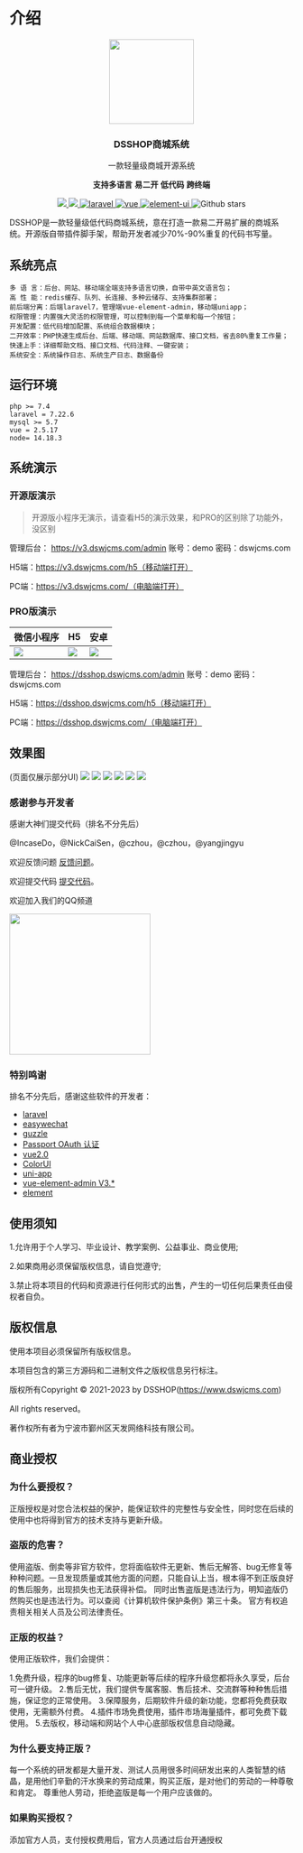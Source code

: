 # 介绍
<div align="center" >
    <img src="https://dspurl.github.io/image/dsshop_logo.jpg" width="150" />
</div>
<h3 align="center">
DSSHOP商城系统
</h3>
<div align="center">
<p>一款轻量级商城开源系统</p>
</div>
<div align="center">
 <p><b>支持多语言</b> <b>易二开</b> <b>低代码</b> <b>跨终端</b></p>
</div>
<div align="center" >
    <a href="https://www.dswjcms.com">
        <img src="https://img.shields.io/badge/License-MIT-yellow.svg" />
    </a>
    <a href="https://www.dswjcms.com/download">
        <img src="https://img.shields.io/badge/Edition-3.4.0-blue.svg" />
    </a>
      <a href="https://github.com/laravel/framework">
    <img src="https://img.shields.io/badge/laravel-7.30.6-brightgreen.svg" alt="laravel">
  </a>
  <a href="https://github.com/vuejs/vue">
    <img src="https://img.shields.io/badge/vue-2.5.17-brightgreen.svg" alt="vue">
  </a>
  <a href="https://github.com/ElemeFE/element">
    <img src="https://img.shields.io/badge/element--ui-2.13.2-brightgreen.svg" alt="element-ui">
  </a>
  <img src="https://img.shields.io/github/stars/dspurl/dsshop.svg" alt="Github stars">
</div>

DSSHOP是一款轻量级低代码商城系统，意在打造一款易二开易扩展的商城系统。开源版自带插件脚手架，帮助开发者减少70%-90%重复的代码书写量。

## 系统亮点
~~~
多 语 言：后台、网站、移动端全端支持多语言切换，自带中英文语言包；
高 性 能：redis缓存、队列、长连接、多种云储存、支持集群部署；
前后端分离：后端laravel7，管理端vue-element-admin，移动端uniapp；
权限管理：内置强大灵活的权限管理，可以控制到每一个菜单和每一个按钮；
开发配置：低代码增加配置、系统组合数据模块；
二开效率：PHP快速生成后台、后端、移动端、网站数据库、接口文档，省去80%重复工作量；
快速上手：详细帮助文档、接口文档、代码注释、一键安装；
系统安全：系统操作日志、系统生产日志、数据备份
~~~


## 运行环境

```
php >= 7.4
laravel = 7.22.6
mysql >= 5.7
vue = 2.5.17
node= 14.18.3
```
##  系统演示

### 开源版演示
> 开源版小程序无演示，请查看H5的演示效果，和PRO的区别除了功能外，没区别


管理后台： https://v3.dswjcms.com/admin 账号：demo 密码：dswjcms.com

H5端：https://v3.dswjcms.com/h5（移动端打开）

PC端：https://v3.dswjcms.com/（电脑端打开）


### PRO版演示

|微信小程序|H5|安卓|
|-|-|-|
|<img src="https://dspurl.github.io/image/gh_e79e7cd855e7_258.jpg">|<img src="https://dspurl.github.io/image/13.png">|<img src="https://dspurl.github.io/image/1618405140569.png">|

管理后台： https://dsshop.dswjcms.com/admin 账号：demo 密码：dswjcms.com

H5端：https://dsshop.dswjcms.com/h5（移动端打开）

PC端：https://dsshop.dswjcms.com/（电脑端打开）

## 效果图
(页面仅展示部分UI)
![](/image/a01.png)
![](/image/a02.png)
![](/image/a03.png)
![](/image/a04.png)
![](/image/a08.png)
![](/image/a09.png)

### 感谢参与开发者
感谢大神们提交代码（排名不分先后）

@IncaseDo，@NickCaiSen，@czhou，@czhou，@yangjingyu

欢迎反馈问题 [反馈问题](https://github.com/dspurl/dsshop/issues)。

欢迎提交代码 [提交代码](https://github.com/dspurl/dsshop/pulls)。

欢迎加入我们的QQ频道
<p><img src="/image/channel.png" width="250" /></p>

### 特别鸣谢

排名不分先后，感谢这些软件的开发者：
- [laravel](https://learnku.com/docs/laravel/7.x "laravel")
- [easywechat](https://www.easywechat.com/docs/4.1/mini-program/app_code "easywechat微信公众号")
- [guzzle](https://guzzle-cn.readthedocs.io/zh_CN/latest/index.html "guzzle")
- [Passport OAuth 认证](https://learnku.com/docs/laravel/7.x/passport/7515 "Passport OAuth 认证")
- [vue2.0](https://cn.vuejs.org/v2/guide/ "vue")
- [ColorUI](https://github.com/weilanwl/ColorUI "ColorUI")
- [uni-app](https://uniapp.dcloud.io/README "uni-app")
- [vue-element-admin V3.*](https://github.com/PanJiaChen/vue-element-admin/blob/tag/3.11.0/README.zh-CN.md "vue-element-admin")
- [element](https://element.eleme.cn/ "element")

## 使用须知

1.允许用于个人学习、毕业设计、教学案例、公益事业、商业使用;

2.如果商用必须保留版权信息，请自觉遵守;

3.禁止将本项目的代码和资源进行任何形式的出售，产生的一切任何后果责任由侵权者自负。

## 版权信息

使用本项目必须保留所有版权信息。

本项目包含的第三方源码和二进制文件之版权信息另行标注。

版权所有Copyright © 2021-2023 by DSSHOP(https://www.dswjcms.com)

All rights reserved。

著作权所有者为宁波市鄞州区天发网络科技有限公司。

## 商业授权
### 为什么要授权？
正版授权是对您合法权益的保护，能保证软件的完整性与安全性，同时您在后续的使用中也将得到官方的技术支持与更新升级。
### 盗版的危害？
使用盗版、倒卖等非官方软件，您将面临软件无更新、售后无解答、bug无修复等种种问题。一旦发现质量或其他方面的问题，只能自认上当，根本得不到正版良好的售后服务，出现损失也无法获得补偿。
同时出售盗版是违法行为，明知盗版仍然购买也是违法行为。可以查阅《计算机软件保护条例》第三十条。
官方有权追责相关相关人员及公司法律责任。
### 正版的权益？
使用正版软件，我们会提供：

1.免费升级，程序的bug修复、功能更新等后续的程序升级您都将永久享受，后台可一键升级。
2.售后无忧，我们提供专属客服、售后技术、交流群等种种售后措施，保证您的正常使用。
3.保障服务，后期软件升级的新功能，您都将免费获取使用，无需额外付费。
4.插件市场免费使用，插件市场海量插件，都可免费下载使用。
5.去版权，移动端和网站个人中心底部版权信息自动隐藏。
### 为什么要支持正版？
每一个系统的研发都是大量开发、测试人员用很多时间研发出来的人类智慧的结晶，是用他们辛勤的汗水换来的劳动成果，购买正版，是对他们的劳动的一种尊敬和肯定。
尊重他人劳动，拒绝盗版是每一个用户应该做的。
### 如果购买授权？
添加官方人员，支付授权费用后，官方人员通过后台开通授权
